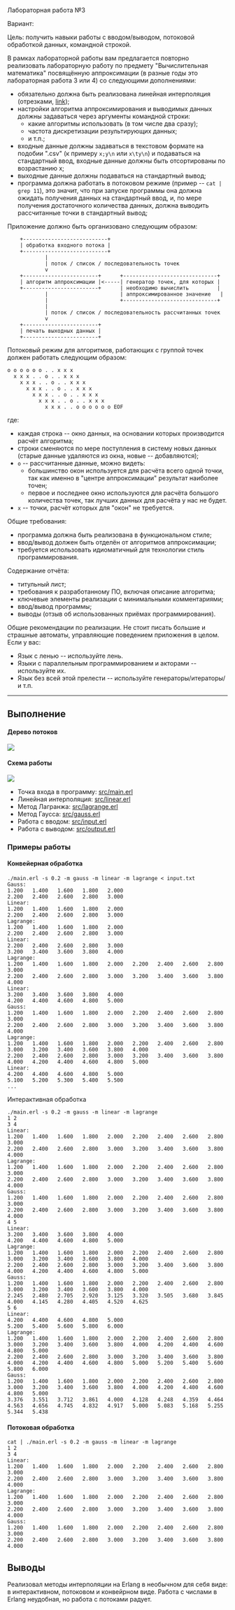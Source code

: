 Лабораторная работа №3

Вариант: 

Цель: получить навыки работы с вводом/выводом, потоковой обработкой данных, командной строкой.

В рамках лабораторной работы вам предлагается повторно реализовать лабораторную работу по предмету "Вычислительная математика" посвящённую аппроксимации (в разные годы это лабораторная работа 3 или 4) со следующими дополнениями:

- обязательно должна быть реализована линейная интерполяция (отрезками, [link](https://en.wikipedia.org/wiki/Linear_interpolation));
- настройки алгоритма аппроксимирования и выводимых данных должны задаваться через аргументы командной строки:
   - какие алгоритмы использовать (в том числе два сразу);
   - частота дискретизации результирующих данных;
   - и т.п.;
- входные данные должны задаваться в текстовом формате на подобии ".csv" (к примеру `x;y\n` или `x\ty\n`) и подаваться на стандартный ввод, входные данные должны быть отсортированы по возрастанию x;
- выходные данные должны подаваться на стандартный вывод;
- программа должна работать в потоковом режиме (пример -- `cat | grep 11`), это значит, что при запуске программы она должна ожидать получения данных на стандартный ввод, и, по мере получения достаточного количества данных, должна выводить рассчитанные точки в стандартный вывод;

Приложение должно быть организовано следующим образом:

```text
    +---------------------------+
    | обработка входного потока |
    +---------------------------+
            |
            | поток / список / последовательность точек
            v
    +------------------------+      +------------------------------+
    | алгоритм аппроксимации |<-----| генератор точек, для которых |
    +------------------------+      | необходимо вычислить         |
            |                       | аппроксимированное значение   |
            |                       +------------------------------+
            |
            | поток / список / последовательность рассчитанных точек
            v
    +------------------------+
    | печать выходных данных |
    +------------------------+
```

Потоковый режим для алгоритмов, работающих с группой точек должен работать следующим образом:

```text
o o o o o o . . x x x
  x x x . . o . . x x x
    x x x . . o . . x x x
      x x x . . o . . x x x
        x x x . . o . . x x x
          x x x . . o . . x x x
            x x x . . o o o o o o EOF
```

где:

- каждая строка -- окно данных, на основании которых производится расчёт алгоритма;
- строки сменяются по мере поступления в систему новых данных (старые данные удаляются из окна, новые -- добавляются);
- `o` -- рассчитанные данные, можно видеть:
   - большинство окон используется для расчёта всего одной точки, так как именно в "центре аппроксимации" результат наиболее точен;
   - первое и последнее окно используются для расчёта большого количества точек, так лучших данных для расчёта у нас не будет.
- `x` -- точки, расчёт которых для "окон" не требуется.

Общие требования:

- программа должна быть реализована в функциональном стиле;
- ввод/вывод должен быть отделён от алгоритмов аппроксимации;
- требуется использовать идиоматичный для технологии стиль программирования.

Содержание отчёта:

- титульный лист;
- требования к разработанному ПО, включая описание алгоритма;
- ключевые элементы реализации с минимальными комментариями;
- ввод/вывод программы;
- выводы (отзыв об использованных приёмах программирования).

Общие рекомендации по реализации. Не стоит писать большие и страшные автоматы, управляющие поведением приложения в целом. Если у вас:

- Язык с ленью -- используйте лень.
- Языки с параллельным программированием и акторами -- используйте их.
- Язык без всей этой прелести -- используйте генераторы/итераторы/и т.п.


---

## Выполнение

#### Дерево потоков
![](img/thread_tree.png)

#### Схема работы
![](img/schema.png)

- Точка входа в программу: [src/main.erl](src/main.erl)
- Линейная интерполяция: [src/linear.erl](src/linear.erl)
- Метод Лагранжа: [src/lagrange.erl](src/lagrange.erl)
- Метод Гаусса: [src/gauss.erl](src/gauss.erl)
- Работа с вводом: [src/input.erl](src/input.erl)
- Работа с выводом: [src/output.erl](src/output.erl)

### Примеры работы

#### Конвейерная обработка
```text
./main.erl -s 0.2 -m gauss -m linear -m lagrange < input.txt
Gauss:
1.200   1.400   1.600   1.800   2.000
2.200   2.400   2.600   2.800   3.000
Linear:
1.200   1.400   1.600   1.800   2.000
2.200   2.400   2.600   2.800   3.000
Lagrange:
1.200   1.400   1.600   1.800   2.000
2.200   2.400   2.600   2.800   3.000
Linear:
2.200   2.400   2.600   2.800   3.000
3.200   3.400   3.600   3.800   4.000
Lagrange:
1.200   1.400   1.600   1.800   2.000   2.200   2.400   2.600   2.800   3.000
2.200   2.400   2.600   2.800   3.000   3.200   3.400   3.600   3.800   4.000
Linear:
3.200   3.400   3.600   3.800   4.000
4.200   4.400   4.600   4.800   5.000
Gauss:
1.200   1.400   1.600   1.800   2.000   2.200   2.400   2.600   2.800   3.000
2.200   2.400   2.600   2.800   3.000   3.200   3.400   3.600   3.800   4.000
Lagrange:
1.200   1.400   1.600   1.800   2.000   2.200   2.400   2.600   2.800   3.000   3.200   3.400   3.600   3.800   4.000
2.200   2.400   2.600   2.800   3.000   3.200   3.400   3.600   3.800   4.000   4.200   4.400   4.600   4.800   5.000
Linear:
4.200   4.400   4.600   4.800   5.000
5.100   5.200   5.300   5.400   5.500
...
```

Интерактивная обработка
```text
./main.erl -s 0.2 -m gauss -m linear -m lagrange            
1 2
3 4
Linear:
1.200   1.400   1.600   1.800   2.000   2.200   2.400   2.600   2.800   3.000
2.200   2.400   2.600   2.800   3.000   3.200   3.400   3.600   3.800   4.000
Lagrange:
1.200   1.400   1.600   1.800   2.000   2.200   2.400   2.600   2.800   3.000
2.200   2.400   2.600   2.800   3.000   3.200   3.400   3.600   3.800   4.000
Gauss:
1.200   1.400   1.600   1.800   2.000   2.200   2.400   2.600   2.800   3.000
2.200   2.400   2.600   2.800   3.000   3.200   3.400   3.600   3.800   4.000
4 5
Linear:
3.200   3.400   3.600   3.800   4.000
4.200   4.400   4.600   4.800   5.000
Lagrange:
1.200   1.400   1.600   1.800   2.000   2.200   2.400   2.600   2.800   3.000   3.200   3.400   3.600   3.800   4.000
2.200   2.400   2.600   2.800   3.000   3.200   3.400   3.600   3.800   4.000   4.200   4.400   4.600   4.800   5.000
Gauss:
1.200   1.400   1.600   1.800   2.000   2.200   2.400   2.600   2.800   3.000   3.200   3.400   3.600   3.800   4.000
2.245   2.480   2.705   2.920   3.125   3.320   3.505   3.680   3.845   4.000   4.145   4.280   4.405   4.520   4.625
5 6
Linear:
4.200   4.400   4.600   4.800   5.000
5.200   5.400   5.600   5.800   6.000
Lagrange:
1.200   1.400   1.600   1.800   2.000   2.200   2.400   2.600   2.800   3.000   3.200   3.400   3.600   3.800   4.000   4.200   4.400   4.600   4.800   5.000
2.200   2.400   2.600   2.800   3.000   3.200   3.400   3.600   3.800   4.000   4.200   4.400   4.600   4.800   5.000   5.200   5.400   5.600   5.800   6.000
Gauss:
1.200   1.400   1.600   1.800   2.000   2.200   2.400   2.600   2.800   3.000   3.200   3.400   3.600   3.800   4.000   4.200   4.400   4.600   4.800   5.000
3.376   3.551   3.712   3.861   4.000   4.128   4.248   4.359   4.464   4.563   4.656   4.745   4.832   4.917   5.000   5.083   5.168   5.255   5.344   5.438

```

#### Потоковая обработка
```text
cat | ./main.erl -s 0.2 -m gauss -m linear -m lagrange
1 2
3 4
Linear:
1.200   1.400   1.600   1.800   2.000   2.200   2.400   2.600   2.800   3.000
2.200   2.400   2.600   2.800   3.000   3.200   3.400   3.600   3.800   4.000
Lagrange:
1.200   1.400   1.600   1.800   2.000   2.200   2.400   2.600   2.800   3.000
2.200   2.400   2.600   2.800   3.000   3.200   3.400   3.600   3.800   4.000
Gauss:
1.200   1.400   1.600   1.800   2.000   2.200   2.400   2.600   2.800   3.000
2.200   2.400   2.600   2.800   3.000   3.200   3.400   3.600   3.800   4.000
```

## Выводы

Реализовал методы интерполяции на Erlang в необычном для себя виде: в интерактивном, потоковом и конвейрном виде. Работа с числами в Erlang неудобная, но работа с потоками радует.

